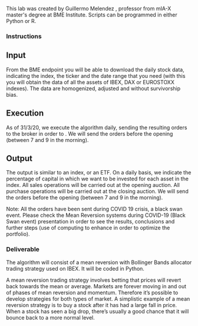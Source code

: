 This lab was created by Guillermo Melendez , professor from mIA-X master's degree at BME Institute. Scripts can be programmed in either Python or R.

### Instructions

## Input

From the BME endpoint you will be able to download the daily stock data, indicating the index, the ticker and the date range that you need (with this you will obtain the data of all the assets of IBEX, DAX or EUROSTOXX indexes). The data are homogenized, adjusted and without survivorship bias. 

## Execution

As of 31/3/20, we execute the algorithm daily, sending the resulting orders to the broker in order to . We will send the orders before the opening (between 7 and 9 in the morning). 

## Output

The output is similar to an index, or an ETF. On a daily basis, we indicate the percentage of capital in which we want to be invested for each asset in the index. All sales operations will be carried out at the opening auction. All purchase operations will be carried out at the closing auction. We will send the orders before the opening (between 7 and 9 in the morning).


Note: All the orders have been sent during COVID 19 crisis, a black swan event. Please check the Mean Reversion systems during COVID-19 (Black Swan event) presentation in order to see the results, conclusions and further steps (use of computing to enhance in order to optimize the portfolio).

### Deliverable

The algorithm will consist of a mean reversion with Bollinger Bands allocator trading strategy used on IBEX. It will be coded in Python.

A mean reversion trading strategy involves betting that prices will revert back towards the mean or average. Markets are forever moving in and out of phases of mean reversion and momentum. Therefore it’s possible to develop strategies for both types of market. A simplistic example of a mean reversion strategy is to buy a stock after it has had a large fall in price. When a stock has seen a big drop, there’s usually a good chance that it will bounce back to a more normal level.


